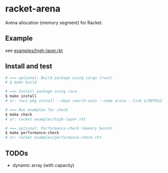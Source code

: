 # racket-arena

Arena allocation (memory segment) for Racket.

## Example

see [examples/high-layer.rkt](https://github.com/funatsufumiya/racket-arena/blob/main/examples/high-layer.rkt)

## Install and test

```bash
# === optional: Build package using cargo (rust)
# $ make build 

# === Install package using raco
$ make install
# or: raco pkg install --deps search-auto --name arena --link $(REPOSITORY_PATH)

# === Run examples for check
$ make check
# or: racket examples/high-layer.rkt

# === optional: Performance-check (memory bench)
$ make performance-check
# or: racket examples/performance-check.rkt
```

## TODOs

- dynamic array (with capacity)
